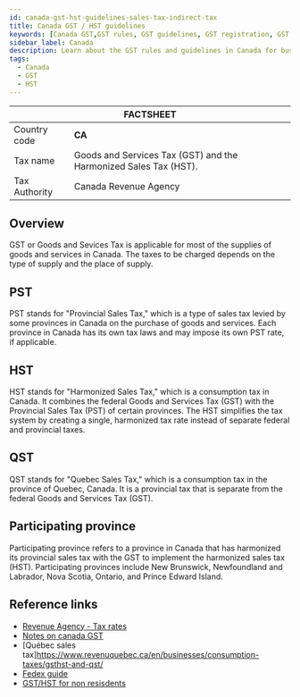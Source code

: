 ```yaml
---
id: canada-gst-hst-guidelines-sales-tax-indirect-tax
title: Canada GST / HST guidelines 
keywords: [Canada GST,GST rules, GST guidelines, GST registration, GST filing, Canada tax laws, GST compliance, GST for businesses, GST in Canada]
sidebar_label: Canada
description: Learn about the GST rules and guidelines in Canada for businesses with our comprehensive country guide. From registration to filing returns, our article covers everything you need to know to stay compliant with Canadian tax laws.
tags:
  - Canada
  - GST
  - HST
---
```


<table>
  <thead>
    <tr>
      <th colspan="2">FACTSHEET</th>
    </tr>
  </thead>
  <tbody>
    <tr>
      <td>Country code</td>
      <td><b>CA</b></td>
    </tr>
     <tr>
      <td>Tax name</td>
      <td>Goods and Services Tax (GST) and the Harmonized Sales Tax (HST).</td>
    </tr>
    <tr>
      <td>Tax Authority</td>
      <td>Canada Revenue Agency</td>
    </tr>
  </tbody>
</table>

## Overview 
GST or Goods and Sevices Tax is applicable for most of the supplies of goods and services in Canada. The taxes to be charged depends on the type of supply and the place of supply. 

## PST
PST stands for "Provincial Sales Tax," which is a type of sales tax levied by some provinces in Canada on the purchase of goods and services. Each province in Canada has its own tax laws and may impose its own PST rate, if applicable.

## HST
HST stands for "Harmonized Sales Tax," which is a consumption tax in Canada. It combines the federal Goods and Services Tax (GST) with the Provincial Sales Tax (PST) of certain provinces. The HST simplifies the tax system by creating a single, harmonized tax rate instead of separate federal and provincial taxes.

## QST
QST stands for "Quebec Sales Tax," which is a consumption tax in the province of Quebec, Canada. It is a provincial tax that is separate from the federal Goods and Services Tax (GST).

## Participating province
Participating province refers to a province in Canada that has harmonized its provincial sales tax with the GST to implement the harmonized sales tax (HST). Participating provinces include New Brunswick, Newfoundland and Labrador, Nova Scotia, Ontario, and Prince Edward Island.

## Reference links
* [Revenue Agency - Tax rates](https://www.canada.ca/en/revenue-agency/services/tax/businesses/topics/gst-hst-businesses/charge-collect-which-rate.html)
* [Notes on canada GST](https://taxbackinternational.com/country-vat-guides/canada-vat-gst-guide/)
* [Québec sales tax]https://www.revenuquebec.ca/en/businesses/consumption-taxes/gsthst-and-qst/
* [Fedex guide](https://www.fedex.com/en-ca/news/canadian-sales-taxes.html)
* [GST/HST for non resisdents](https://www.canada.ca/en/revenue-agency/services/forms-publications/publications/rc4027/doing-business-canada-gst-hst-information-non-residents.html#definition)



